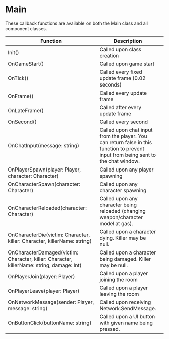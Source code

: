 # Main

These callback functions are available on both the Main class and all component classes.

<table><thead><tr><th width="340">Function</th><th>Description</th><th data-hidden></th></tr></thead><tbody><tr><td>Init()</td><td>Called upon class creation</td><td></td></tr><tr><td>OnGameStart()</td><td>Called upon game start</td><td></td></tr><tr><td>OnTick()</td><td>Called every fixed update frame (0.02 seconds)</td><td></td></tr><tr><td>OnFrame()</td><td>Called every update frame</td><td></td></tr><tr><td>OnLateFrame()</td><td>Called after every update frame</td><td></td></tr><tr><td>OnSecond()</td><td>Called every second</td><td></td></tr><tr><td>OnChatInput(message: string)</td><td>Called upon chat input from the player. You can return false in this function to prevent input from being sent to the chat window.</td><td></td></tr><tr><td>OnPlayerSpawn(player: Player, character: Character)</td><td>Called upon any player spawning</td><td></td></tr><tr><td>OnCharacterSpawn(character: Character)</td><td>Called upon any character spawning</td><td></td></tr><tr><td>OnCharacterReloaded(character: Character)</td><td>Called upon any character being reloaded (changing weapon/character model at gas).</td><td></td></tr><tr><td>OnCharacterDie(victim: Character, killer: Character, killerName: string)</td><td>Called upon a character dying. Killer may be null.</td><td></td></tr><tr><td>OnCharacterDamaged(victim: Character, killer: Character, killerName: string, damage: Int)</td><td>Called upon a character being damaged. Killer may be null.</td><td></td></tr><tr><td>OnPlayerJoin(player: Player)</td><td>Called upon a player joining the room</td><td></td></tr><tr><td>OnPlayerLeave(player: Player)</td><td>Called upon a player leaving the room</td><td></td></tr><tr><td>OnNetworkMessage(sender: Player, message: string)</td><td>Called upon receiving Network.SendMessage. </td><td></td></tr><tr><td>OnButtonClick(buttonName: string)</td><td>Called upon a UI button with given name being pressed.</td><td></td></tr></tbody></table>
